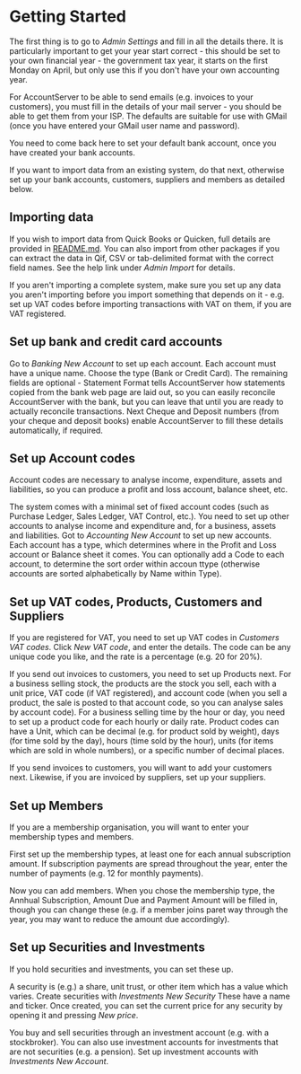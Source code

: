 # Getting Started

The first thing is to go to *Admin Settings* and fill in all the details there. It is particularly important to get your year start correct - this should be set to your own financial year - the government tax year, it starts on the first Monday on April, but only use this if you don't have your own accounting year.

For AccountServer to be able to send emails (e.g. invoices to your customers), you must fill in the details of your mail server - you should be able to get them from your ISP. The defaults are suitable for use with GMail (once you have entered your GMail user name and password).

You need to come back here to set your default bank account, once you have created your bank accounts.

If you want to import data from an existing system, do that next, otherwise set up your bank accounts, customers, suppliers and members as detailed below.

## Importing data

If you wish to import data from Quick Books or Quicken, full details are provided in [README.md](README.md). You can also import from other packages if you can extract the data in Qif, CSV or tab-delimited format with the correct field names. See the help link under *Admin Import* for details.

If you aren't importing a complete system, make sure you set up any data you aren't importing before you import something that depends on it - e.g. set up VAT codes before importing transactions with VAT on them, if you are VAT registered.

## Set up bank and credit card accounts

Go to *Banking* *New Account* to set up each account. Each account must have a unique name. Choose the type (Bank or Credit Card). The remaining fields are optional - Statement Format tells AccountServer how statements copied from the bank web page are laid out, so you can easily reconcile AccountServer with the bank, but you can leave that until you are ready to actually reconcile transactions. Next Cheque and Deposit numbers (from your cheque and deposit books) enable AccountServer to fill these details automatically, if required.

## Set up Account codes

Account codes are necessary to analyse income, expenditure, assets and liabilities, so you can produce a profit and loss account, balance sheet, etc.

The system comes with a minimal set of fixed account codes (such as Purchase Ledger, Sales Ledger, VAT Control, etc.). You need to set up other accounts to analyse income and expenditure and, for a business, assets and liabilities. Got to *Accounting* *New Account* to set up new accounts. Each account has a type, which determines where in the Profit and Loss account or Balance sheet it comes. You can optionally add a Code to each account, to determine the sort order within accoun ttype (otherwise accounts are sorted alphabetically by Name within Type).

## Set up VAT codes, Products, Customers and Suppliers

If you are registered for VAT, you need to set up VAT codes in *Customers* *VAT codes*. Click *New VAT code*, and enter the details. The code can be any unique code you like, and the rate is a percentage (e.g. 20 for 20%).

If you send out invoices to customers, you need to set up Products next. For a business selling stock, the products are the stock you sell, each with a unit price, VAT code (if VAT registered), and account code (when you sell a product, the sale is posted to that account code, so you can analyse sales by account code). For a business selling time by the hour or day, you need to set up a product code for each hourly or daily rate. Product codes can have a Unit, which can be decimal (e.g. for product sold by weight), days (for time sold by the day), hours (time sold by the hour), units (for items which are sold in whole numbers), or a specific number of decimal places.

If you send invoices to customers, you will want to add your customers next. Likewise, if you are invoiced by suppliers, set up your suppliers.

## Set up Members

If you are a membership organisation, you will want to enter your membership types and members. 

First set up the membership types, at least one for each annual subscription amount. If subscription payments are spread throughout the year, enter the number of payments (e.g. 12 for monthly payments).

Now you can add members. When you chose the membership type, the Annhual Subscription, Amount Due and Payment Amount will be filled in, though you can change these (e.g. if a member joins paret way through the year, you may want to reduce the amount due accordingly).

## Set up Securities and Investments

If you hold securities and investments, you can set these up. 

A security is (e.g.) a share, unit trust, or other item which has a value which varies. Create securities with *Investments* *New Security* These have a name and ticker. Once created, you can set the current price for any security by opening it and pressing *New price*.

You buy and sell securities through an investment account (e.g. with a stockbroker). You can also use investment accounts for investments that are not securities (e.g. a pension). Set up investment accounts with *Investments* *New Account*.

